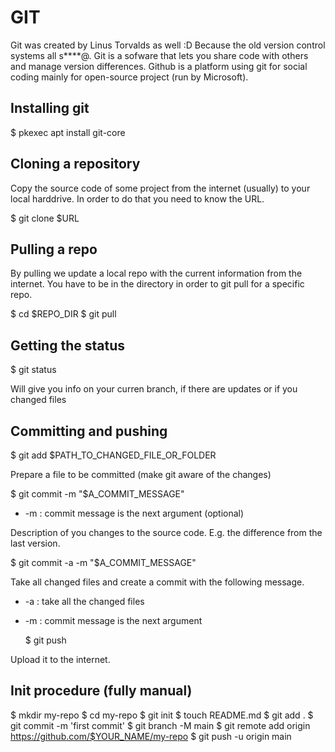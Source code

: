 # GIT

Git was created by Linus Torvalds as well :D Because the old version control systems all s****@.
Git is a sofware that lets you share code with others and manage version differences.
Github is a platform using git for social coding mainly for open-source project (run by Microsoft).

## Installing git

  $ pkexec apt install git-core

## Cloning a repository

Copy the source code of some project from the internet (usually) to your local harddrive.
In order to do that you need to know the URL.

  $ git clone $URL

## Pulling a repo

By pulling we update a local repo with the current information from the internet.
You have to be in the directory in order to git pull for a specific repo.

  $ cd $REPO_DIR
  $ git pull

## Getting the status

  $ git status

Will give you info on your curren branch, if there are updates or if you changed files

## Committing and pushing

  $ git add $PATH_TO_CHANGED_FILE_OR_FOLDER

Prepare a file to be committed (make git aware of the changes)

  $ git commit -m "$A_COMMIT_MESSAGE"

 - -m : commit message is the next argument (optional)

Description of you changes to the source code. E.g. the difference from the last version.

  $ git commit -a -m "$A_COMMIT_MESSAGE"

Take all changed files and create a commit with the following message.
- -a : take all the changed files
- -m : commit message is the next argument

  $ git push

Upload it to the internet.

## Init procedure (fully manual)

  $ mkdir my-repo
  $ cd my-repo
  $ git init
  $ touch README.md
  $ git add .
  $ git commit -m 'first commit'
  $ git branch -M main
  $ git remote add origin https://github.com/$YOUR_NAME/my-repo
  $ git push -u origin main
